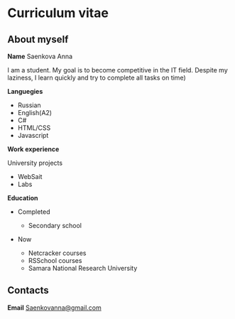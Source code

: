 #   Curriculum vitae


About myself
---------

**Name**
Saenkova Anna

I am a student. My goal is to become competitive in the IT field.
Despite my laziness, I learn quickly and try to complete all tasks on time)


**Languegies**
* Russian
* English(A2)
* C#
* HTML/CSS
* Javascript

**Work experience**

University projects
* WebSait
* Labs

**Education**
* Completed
    * Secondary school

* Now
    * Netcracker courses
    * RSSchool courses
    * Samara National Research University


Contacts
--------
**Email** Saenkovanna@gmail.com
